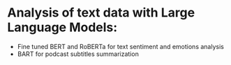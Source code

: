 # Analysis of text data with Large Language Models:
- Fine tuned BERT and RoBERTa for text sentiment and emotions analysis
- BART for podcast subtitles summarization
